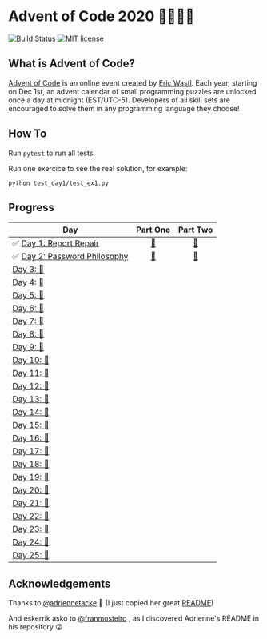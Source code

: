 # Advent of Code 2020 🎄👨‍💻🎄

[![Build Status](https://github.com/anxodio/aoc2020/workflows/build/badge.svg)](https://github.com/anxodio/aoc2020/actions)
[![MIT license](https://img.shields.io/badge/License-MIT-blue.svg)](https://opensource.org/licenses/MIT)

## What is Advent of Code?

[Advent of Code](http://adventofcode.com) is an online event created by [Eric Wastl](https://twitter.com/ericwastl). Each year, starting on Dec 1st, an advent calendar of small programming puzzles are unlocked once a day at midnight (EST/UTC-5). Developers of all skill sets are encouraged to solve them in any programming language they choose!

## How To

Run `pytest` to run all tests.

Run one exercice to see the real solution, for example:

```
python test_day1/test_ex1.py
```

## Progress

| Day                                                                                                  |                                 Part One                                 |                                 Part Two                                 |
| ---------------------------------------------------------------------------------------------------- | :----------------------------------------------------------------------: | :----------------------------------------------------------------------: |
| ✅ [Day 1: Report Repair](https://github.com/anxodio/aoc2020/tree/main/test_day1/exercise.txt)       | [🌟](https://github.com/anxodio/aoc2020/tree/main/test_day1/test_ex1.py) | [🌟](https://github.com/anxodio/aoc2020/tree/main/test_day1/test_ex2.py) |
| ✅ [Day 2: Password Philosophy](https://github.com/anxodio/aoc2020/tree/main/test_day2/exercise.txt) | [🌟](https://github.com/anxodio/aoc2020/tree/main/test_day2/test_ex3.py) | [🌟](https://github.com/anxodio/aoc2020/tree/main/test_day2/test_ex4.py) |
| [Day 3: 🚧 ]()                                                                                       |                                                                          |                                                                          |
| [Day 4: 🚧 ]()                                                                                       |                                                                          |                                                                          |
| [Day 5: 🚧 ]()                                                                                       |                                                                          |                                                                          |
| [Day 6: 🚧 ]()                                                                                       |                                                                          |                                                                          |
| [Day 7: 🚧 ]()                                                                                       |                                                                          |                                                                          |
| [Day 8: 🚧 ]()                                                                                       |                                                                          |                                                                          |
| [Day 9: 🚧 ]()                                                                                       |                                                                          |                                                                          |
| [Day 10: 🚧 ]()                                                                                      |                                                                          |                                                                          |
| [Day 11: 🚧 ]()                                                                                      |                                                                          |                                                                          |
| [Day 12: 🚧 ]()                                                                                      |                                                                          |                                                                          |
| [Day 13: 🚧 ]()                                                                                      |                                                                          |                                                                          |
| [Day 14: 🚧 ]()                                                                                      |                                                                          |                                                                          |
| [Day 15: 🚧 ]()                                                                                      |                                                                          |                                                                          |
| [Day 16: 🚧 ]()                                                                                      |                                                                          |                                                                          |
| [Day 17: 🚧 ]()                                                                                      |                                                                          |                                                                          |
| [Day 18: 🚧 ]()                                                                                      |                                                                          |                                                                          |
| [Day 19: 🚧 ]()                                                                                      |                                                                          |                                                                          |
| [Day 20: 🚧 ]()                                                                                      |                                                                          |                                                                          |
| [Day 21: 🚧 ]()                                                                                      |                                                                          |                                                                          |
| [Day 22: 🚧 ]()                                                                                      |                                                                          |                                                                          |
| [Day 23: 🚧 ]()                                                                                      |                                                                          |                                                                          |
| [Day 24: 🚧 ]()                                                                                      |                                                                          |                                                                          |
| [Day 25: 🚧 ]()                                                                                      |                                                                          |                                                                          |

## Acknowledgements

Thanks to [@adriennetacke](https://github.com/adriennetacke) 🙌 (I just copied her great [README](https://github.com/adriennetacke/advent-of-code-2020/))

And eskerrik asko to [@franmosteiro](https://github.com/franmosteiro) , as I discovered Adrienne's README in his repository 😜
